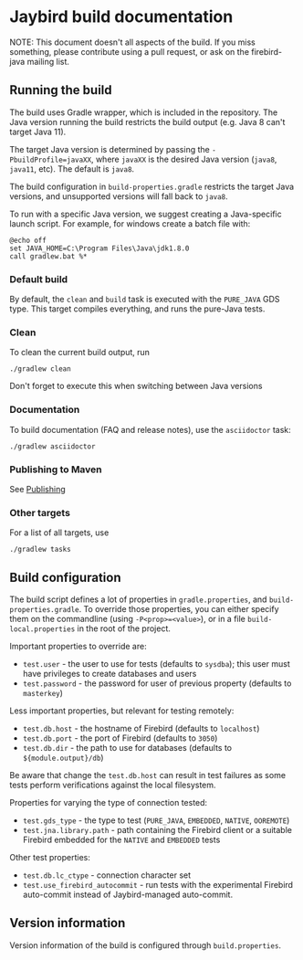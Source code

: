 # Jaybird build documentation

NOTE: This document doesn't all aspects of the build. If you miss something,
please contribute using a pull request, or ask on the firebird-java mailing
list.

## Running the build

The build uses Gradle wrapper, which is included in the repository. The Java
version running the build restricts the build output (e.g. Java 8 can't target
Java 11).

The target Java version is determined by passing the `-PbuildProfile=javaXX`,
where `javaXX` is the desired Java version (`java8`, `java11`, etc). The default
is `java8`.

The build configuration in `build-properties.gradle` restricts the target Java
versions, and unsupported versions will fall back to `java8`.

To run with a specific Java version, we suggest creating a Java-specific launch
script. For example, for windows create a batch file with:

```
@echo off
set JAVA_HOME=C:\Program Files\Java\jdk1.8.0
call gradlew.bat %*
```

### Default build

By default, the `clean` and `build` task is executed with the `PURE_JAVA` GDS
type. This target compiles everything, and runs the pure-Java tests. 

### Clean

To clean the current build output, run

```
./gradlew clean
```

Don't forget to execute this when switching between Java versions

### Documentation

To build documentation (FAQ and release notes), use the `asciidoctor` task:

```
./gradlew asciidoctor
```

### Publishing to Maven

See [Publishing](publish.md)

### Other targets

For a list of all targets, use

```
./gradlew tasks
```

## Build configuration

The build script defines a lot of properties in `gradle.properties`, 
and `build-properties.gradle`. To override those properties, you can either
specify them on the commandline (using `-P<prop>=<value>`), or in a file
`build-local.properties` in the root of the project.

Important properties to override are:

- `test.user` - the user to use for tests (defaults to `sysdba`); this user must
have privileges to create databases and users
- `test.password` - the password for user of previous property (defaults to 
`masterkey`)

Less important properties, but relevant for testing remotely:
 
- `test.db.host` - the hostname of Firebird (defaults to `localhost`)
- `test.db.port` - the port of Firebird (defaults to `3050`)
- `test.db.dir` - the path to use for databases (defaults to `${module.output}/db`)

Be aware that change the `test.db.host` can result in test failures as some
tests perform verifications against the local filesystem.

Properties for varying the type of connection tested:

- `test.gds_type` - the type to test (`PURE_JAVA`, `EMBEDDED`, `NATIVE`, 
`OOREMOTE`)
- `test.jna.library.path` - path containing the Firebird client or a suitable
Firebird embedded for the `NATIVE` and `EMBEDDED` tests

Other test properties:

- `test.db.lc_ctype` - connection character set
- `test.use_firebird_autocommit` - run tests with the experimental Firebird
auto-commit instead of Jaybird-managed auto-commit. 

## Version information

Version information of the build is configured through `build.properties`. 
